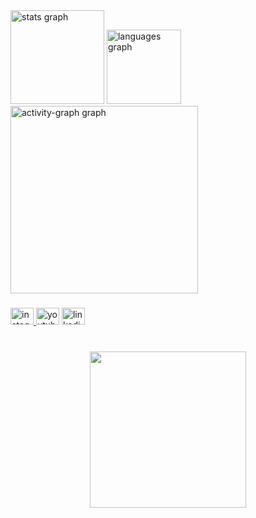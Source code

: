 <div align="left">
  <img src="https://github-readme-stats.vercel.app/api?username=VictorSunn&hide_title=false&hide_rank=false&show_icons=true&include_all_commits=true&count_private=true&disable_animations=false&theme=gruvbox_light&locale=en&hide_border=true&order=1" height="150" alt="stats graph"  />
  <img src="https://github-readme-stats.vercel.app/api/top-langs?username=VictorSunn&locale=en&hide_title=false&layout=compact&card_width=320&langs_count=5&theme=gruvbox_light&hide_border=true&order=2" height="119" alt="languages graph"  />
  <img src="https://github-readme-activity-graph.vercel.app/graph?username=VictorSunn&radius=15&theme=tokyo-day&area=true&order=5&hide_border=true&hide_title=false" height="300" alt="activity-graph graph"  />
</div>

###

<div align="left">
  <a href="https://www.instagram.com/victorsunn99/" target="_blank">
    <img src="https://raw.githubusercontent.com/maurodesouza/profile-readme-generator/master/src/assets/icons/social/instagram/default.svg" width="37" height="27" alt="instagram logo"  />
  </a>
  <img src="https://raw.githubusercontent.com/maurodesouza/profile-readme-generator/master/src/assets/icons/social/youtube/default.svg" width="37" height="27" alt="youtube logo"  />
  <a href="https://www.linkedin.com/in/victor-alexandre-372b2a258/" target="_blank">
    <img src="https://raw.githubusercontent.com/maurodesouza/profile-readme-generator/master/src/assets/icons/social/linkedin/default.svg" width="37" height="27" alt="linkedin logo"  />
  </a>
</div>

###

<br clear="both">

<div align="center">
  <img height="250" src="https://i.pinimg.com/originals/a3/a7/24/a3a7247a0e700d803046d76edd9c78cf.gif"  />
</div>

###

